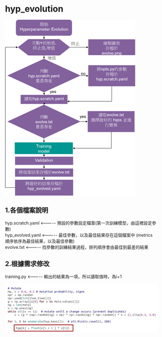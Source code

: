 # hyp_evolution
![image](https://github.com/ITRI-ICLX-DNN/hyp_evolution/blob/main/flowchart.png)

## 1.各個檔案說明

   hyp.scratch.yaml <-----  預設的參數設定檔案(第一次訓練模型，由這裡設定參數)<br>
   hyp_evolved.yaml <-----  最佳參數，以及最佳結果存在這個檔案中 (metrics 順序依序為最佳結果，以及最佳參數)<br>
   evolve.txt       <-----  找參數的訓練結果過程，排列順序會由最佳到最差的結果<br>
## 2.根據需求修改

   training.py      <----- 輸出的結果為一項，所以讀取值時，為i+1
   
![image](https://github.com/ITRI-ICLX-DNN/hyp_evolution/blob/main/1.JPG)
